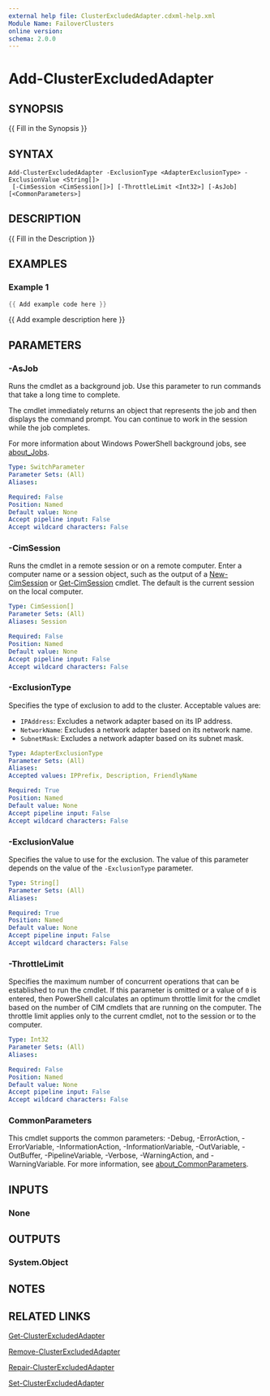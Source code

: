 ```yaml
---
external help file: ClusterExcludedAdapter.cdxml-help.xml
Module Name: FailoverClusters
online version:
schema: 2.0.0
---
```


# Add-ClusterExcludedAdapter

## SYNOPSIS
{{ Fill in the Synopsis }}

## SYNTAX

```
Add-ClusterExcludedAdapter -ExclusionType <AdapterExclusionType> -ExclusionValue <String[]>
 [-CimSession <CimSession[]>] [-ThrottleLimit <Int32>] [-AsJob] [<CommonParameters>]
```

## DESCRIPTION

{{ Fill in the Description }}

## EXAMPLES

### Example 1

```powershell
{{ Add example code here }}
```

{{ Add example description here }}

## PARAMETERS

### -AsJob

Runs the cmdlet as a background job. Use this parameter to run commands that take a long time to
complete.

The cmdlet immediately returns an object that represents the job and then displays the command
prompt. You can continue to work in the session while the job completes.

For more information about Windows PowerShell background jobs, see
[about_Jobs](/powershell/module/microsoft.powershell.core/about/about_jobs).

```yaml
Type: SwitchParameter
Parameter Sets: (All)
Aliases:

Required: False
Position: Named
Default value: None
Accept pipeline input: False
Accept wildcard characters: False
```

### -CimSession

Runs the cmdlet in a remote session or on a remote computer. Enter a computer name or a session
object, such as the output of a [New-CimSession](/powershell/module/cimcmdlets/new-cimsession)
or [Get-CimSession](/powershell/module/cimcmdlets/get-cimsession) cmdlet. The default is the
current session on the local computer.

```yaml
Type: CimSession[]
Parameter Sets: (All)
Aliases: Session

Required: False
Position: Named
Default value: None
Accept pipeline input: False
Accept wildcard characters: False
```

### -ExclusionType

Specifies the type of exclusion to add to the cluster. Acceptable values are:

- `IPAddress`: Excludes a network adapter based on its IP address.
- `NetworkName`: Excludes a network adapter based on its network name.
- `SubnetMask`: Excludes a network adapter based on its subnet mask.

```yaml
Type: AdapterExclusionType
Parameter Sets: (All)
Aliases:
Accepted values: IPPrefix, Description, FriendlyName

Required: True
Position: Named
Default value: None
Accept pipeline input: False
Accept wildcard characters: False
```

### -ExclusionValue

Specifies the value to use for the exclusion. The value of this parameter depends on the value of
the `-ExclusionType` parameter.

```yaml
Type: String[]
Parameter Sets: (All)
Aliases:

Required: True
Position: Named
Default value: None
Accept pipeline input: False
Accept wildcard characters: False
```

### -ThrottleLimit

Specifies the maximum number of concurrent operations that can be established to run the cmdlet. If
this parameter is omitted or a value of `0` is entered, then PowerShell calculates an optimum
throttle limit for the cmdlet based on the number of CIM cmdlets that are running on the computer.
The throttle limit applies only to the current cmdlet, not to the session or to the computer.

```yaml
Type: Int32
Parameter Sets: (All)
Aliases:

Required: False
Position: Named
Default value: None
Accept pipeline input: False
Accept wildcard characters: False
```

### CommonParameters

This cmdlet supports the common parameters: -Debug, -ErrorAction, -ErrorVariable,
-InformationAction, -InformationVariable, -OutVariable, -OutBuffer, -PipelineVariable, -Verbose,
-WarningAction, and -WarningVariable. For more information, see
[about_CommonParameters](/powershell/module/microsoft.powershell.core/about/about_commonparameters).

## INPUTS

### None

## OUTPUTS

### System.Object

## NOTES

## RELATED LINKS

[Get-ClusterExcludedAdapter](get-clusterexcludedadapter.md)

[Remove-ClusterExcludedAdapter](remove-clusterexcludedadapter.md)

[Repair-ClusterExcludedAdapter](repair-clusterexcludedadapter.md)

[Set-ClusterExcludedAdapter](set-clusterexcludedadapter.md)
